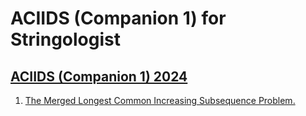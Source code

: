 # ACIIDS (Companion 1) for Stringologist
## [ACIIDS (Companion 1) 2024](https://dblp.org/db/conf/aciids/aciids2024c1.html)
  1. [The Merged Longest Common Increasing Subsequence Problem.](https://doi.org/10.1007/978-981-97-5937-8_17)  
  